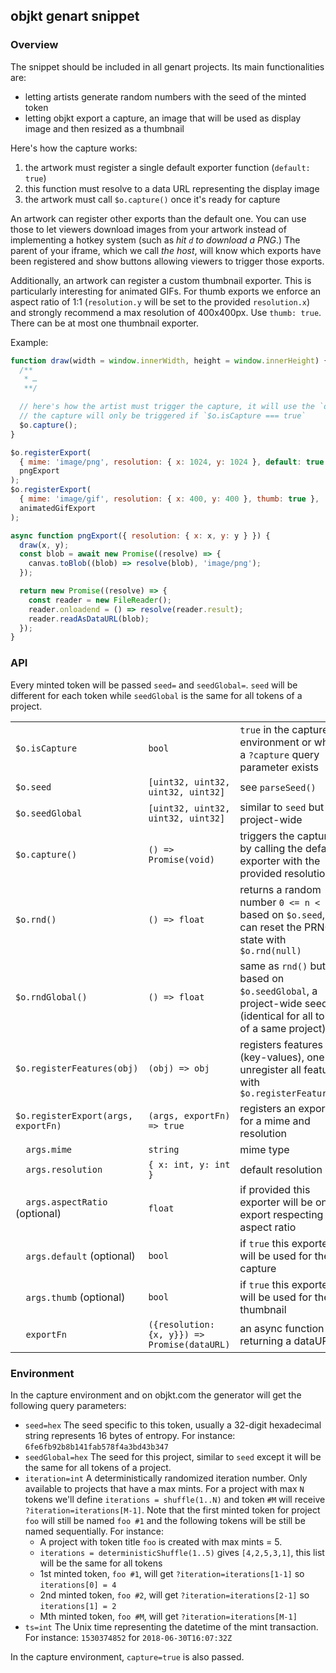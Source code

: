 ## objkt genart snippet

### Overview

The snippet should be included in all genart projects.
Its main functionalities are:
- letting artists generate random numbers with the seed of the minted token
- letting objkt export a capture, an image that will be used as display image and then resized as a thumbnail

Here's how the capture works:

1. the artwork must register a single default exporter function (`default: true`)
2. this function must resolve to a data URL representing the display image
3. the artwork must call `$o.capture()` once it's ready for capture

An artwork can register other exports than the default one. You can use those to let viewers download images from your artwork instead of implementing a hotkey system (such as *hit `d` to download a PNG*.) The parent of your iframe, which we call *the host*, will know which exports have been registered and show buttons allowing viewers to trigger those exports.

Additionally, an artwork can register a custom thumbnail exporter. This is particularly interesting for animated GIFs. For thumb exports we enforce an aspect ratio of 1:1 (`resolution.y` will be set to the provided `resolution.x`) and strongly recommend a max resolution of 400x400px. Use `thumb: true`. There can be at most one thumbnail exporter.

Example:

```js
function draw(width = window.innerWidth, height = window.innerHeight) {
  /** 
   * …
   **/

  // here's how the artist must trigger the capture, it will use the `default` exporter with the provided resolution
  // the capture will only be triggered if `$o.isCapture === true`
  $o.capture();
}

$o.registerExport(
  { mime: 'image/png', resolution: { x: 1024, y: 1024 }, default: true },
  pngExport
);
$o.registerExport(
  { mime: 'image/gif', resolution: { x: 400, y: 400 }, thumb: true },
  animatedGifExport
);

async function pngExport({ resolution: { x: x, y: y } }) {
  draw(x, y);
  const blob = await new Promise((resolve) => {
    canvas.toBlob((blob) => resolve(blob), 'image/png');
  });

  return new Promise((resolve) => {
    const reader = new FileReader();
    reader.onloadend = () => resolve(reader.result);
    reader.readAsDataURL(blob);
  });
}
```

### API

Every minted token will be passed `seed=` and `seedGlobal=`. `seed` will be different for each token while `seedGlobal` is the same for all tokens of a project.

|                                     |                                              |                                                                                                                |
| ----------------------------------- | -------------------------------------------- | -------------------------------------------------------------------------------------------------------------- |
| `$o.isCapture`                      | `bool`                                       | `true` in the capture environment or when a `?capture` query parameter exists                                  |
| `$o.seed`                           | `[uint32, uint32, uint32, uint32]`           | see `parseSeed()`                                                                                              |
| `$o.seedGlobal`                     | `[uint32, uint32, uint32, uint32]`           | similar to `seed` but project-wide                                                                             |
| `$o.capture()`                      | `() => Promise(void)`                        | triggers the capture by calling the default exporter with the provided resolution                              |
| `$o.rnd()`                          | `() => float`                                | returns a random number `0 <= n < 1` based on `$o.seed`, one can reset the PRNG state with `$o.rnd(null)`      |
| `$o.rndGlobal()`                    | `() => float`                                | same as `rnd()` but based on `$o.seedGlobal`, a project-wide seed (identical for all tokens of a same project) |
| `$o.registerFeatures(obj)`          | `(obj) => obj`                               | registers features (key-values), one can unregister all featurs with `$o.registerFeatures()`                   |
| `$o.registerExport(args, exportFn)` | `(args, exportFn) => true`                   | registers an exporter for a mime and resolution                                                                |
| `  args.mime`                       | `string`                                     | mime type                                                                                                      |
| `  args.resolution`                 | `{ x: int, y: int }`                         | default resolution                                                                                             |
| `  args.aspectRatio` (optional)     | `float`                                      | if provided this exporter will be only export respecting this aspect ratio                                     |
| `  args.default` (optional)         | `bool`                                       | if `true` this exporter will be used for the capture                                                           |
| `  args.thumb` (optional)           | `bool`                                       | if `true` this exporter will be used for the thumbnail                                                         |
| `  exportFn`                        | `({resolution: {x, y}}) => Promise(dataURL)` | an async function returning a dataURL                                                                          |

### Environment

In the capture environment and on objkt.com the generator will get the following query parameters:

- `seed=hex`
  The seed specific to this token, usually a 32-digit hexadecimal string represents 16 bytes of entropy. For instance: `6fe6fb92b8b141fab578f4a3bd43b347`
- `seedGlobal=hex`
  The seed for this project, similar to `seed` except it will be the same for all tokens of a project.
- `iteration=int`
  A deterministically randomized iteration number. Only available to projects that have a max mints.
  For a project with max `N` tokens we'll define `iterations = shuffle(1..N)` and token `#M` will receive `?iteration=iterations[M-1]`.
  Note that the first minted token for project `foo` will still be named `foo #1` and the following tokens will be still be named sequentially.
  For instance:
    - A project with token title `foo` is created with max mints = 5.
    - `iterations = deterministicShuffle(1..5)` gives `[4,2,5,3,1]`, this list will be the same for all tokens
    - 1st minted token, `foo #1`, will get `?iteration=iterations[1-1]` so `iterations[0] = 4`
    - 2nd minted token, `foo #2`, will get `?iteration=iterations[2-1]` so `iterations[1] = 2`
    - Mth minted token, `foo #M`, will get `?iteration=iterations[M-1]`
- `ts=int`
  The Unix time representing the datetime of the mint transaction. For instance: `1530374852` for `2018-06-30T16:07:32Z`

In the capture environment, `capture=true` is also passed.
